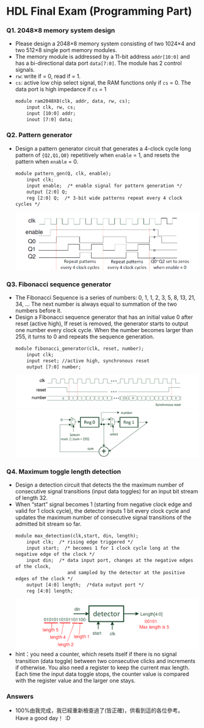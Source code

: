 # HDL Final Exam (Programming Part)

### Q1. 2048×8 memory system design
- Please design a 2048×8 memory system consisting of two 1024×4 and two 512×8 single port memory
modules.
- The memory module is addressed by a 11-bit address `addr[10:0]` and has a bi-directional data
port `data[7:0]`. The module has 2 control signals.
- `rw`: write if = 0, read if = 1.
- `cs`: active low chip select signal, the RAM functions only if `cs` = 0. The data port is high impedance
if `cs` = 1
    ```
    module ram2048X8(clk, addr, data, rw, cs);
        input clk, rw, cs;
        input [10:0] addr;
        inout [7:0] data;
    ```

### Q2. Pattern generator
- Design a pattern generator circuit that generates a 4-clock cycle long pattern of `{Q2,Q1,Q0}`
repetitively when `enable` = 1, and resets the pattern when `enable` = 0.
    ```
    module pattern_gen(Q, clk, enable);
        input clk;
        input enable;  /* enable signal for pattern generation */
        output [2:0] Q;
        reg [2:0] Q;  /* 3-bit wide patterns repeat every 4 clock cycles */
    ```
    ![](pics/q2_image.png)

### Q3. Fibonacci sequence generator
- The Fibonacci Sequence is a series of numbers: 0, 1, 1, 2, 3, 5, 8, 13, 21, 34, ... The next number
is always equal to summation of the two numbers before it.
- Design a Fibonacci sequence generator that has an initial value 0 after reset (active high), If reset
is removed, the generator starts to output one number every clock cycle. When the number
becomes larger than 255, it turns to 0 and repeats the sequence generation.
    ```
    module fibonacci_generator(clk, reset, number);
        input clk;
        input reset; //active high, synchronous reset
        output [7:0] number;
    ```
    ![](pics/q3_image.png)
    ![](pics/q3_image_struct.png)


### Q4. Maximum toggle length detection
- Design a detection circuit that detects the the maximum number of consecutive signal transitions
(input data toggles) for an input bit stream of length 32.
- When “start” signal becomes 1 (starting from negative clock edge and valid for 1 clock cycle),
the detector inputs 1 bit every clock cycle and updates the maximum number of consecutive signal
transitions of the admitted bit stream so far.
    ```
    module max_detection(clk,start, din, length);
        input clk;  /* rising edge triggered */
        input start;  /* becomes 1 for 1 clock cycle long at the negative edge of the clock */
        input din;  /* data input port, changes at the negative edges of the clock,
                       and sampled by the detector at the positive edges of the clock */
        output [4:0] length;  /*data output port */
        reg [4:0] length;
    ```
    ![](pics/q4_image.png)
- hint：you need a counter, which resets itself if there is no signal transition (data toggle) between two
consecutive clicks and increments if otherwise. You also need a register to keep the current max length.
Each time the input data toggle stops, the counter value is compared with the register value and the
larger one stays.

### Answers
- 100%由我完成，我已經重新檢查過了(皆正確)，供看到這的各位參考。</br>
Have a good day！ :D
